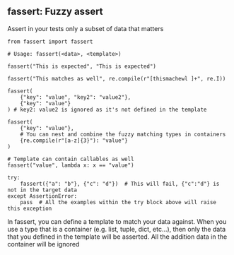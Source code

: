 fassert: Fuzzy assert
---------------------

Assert in your tests only a subset of data that matters

```
from fassert import fassert

# Usage: fassert(<data>, <template>)

fassert("This is expected", "This is expected")

fassert("This matches as well", re.compile(r"[thismachewl ]+", re.I))

fassert(
    {"key": "value", "key2": "value2"},
    {"key": "value"}
) # key2: value2 is ignored as it's not defined in the template

fassert(
    {"key": "value"},
    # You can nest and combine the fuzzy matching types in containers
    {re.compile(r"[a-z]{3}"): "value"}
)

# Template can contain callables as well
fassert("value", lambda x: x == "value")

try:
    fassert({"a": "b"}, {"c": "d"})  # This will fail, {"c":"d"} is not in the target data
except AssertionError:
    pass  # All the examples within the try block above will raise this exception
```

In fassert, you can define a template to match your data against.
When you use a type that is a container (e.g. list, tuple, dict, etc...), then only the data that you defined in the template will be asserted.
All the addition data in the container will be ignored
